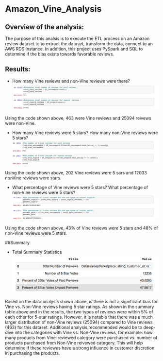 # Amazon_Vine_Analysis

## Overview of the analysis: 

The purpose of this analsis is to execute the ETL process on an Amazon review dataset to to extract the dataset, transform the data, connect to an AWS RDS instance. In addition, this project uses PySpark and SQL to determine if the bias exists towards favorable reviews. 

## Results:
- How many Vine reviews and non-Vine reviews were there?
![alt_text](https://github.com/NassimNatA/Amazon_Vine_Analysis-/blob/main/Screen%20Shot%202021-01-10%20at%201.05.19%20AM.png)

Using the code shown above, 463 were Vine reviews and 25094 reivews were non-Vine. 

- How many Vine reviews were 5 stars? How many non-Vine reviews were 5 stars?
![alt_text](https://github.com/NassimNatA/Amazon_Vine_Analysis-/blob/main/Screen%20Shot%202021-01-10%20at%201.05.48%20AM.png)

Using the code shown above, 202 Vine reviews were 5 sars and 12033 nonVine reviews were stars.

- What percentage of Vine reviews were 5 stars? What percentage of non-Vine reviews were 5 stars?
![alt_text](https://github.com/NassimNatA/Amazon_Vine_Analysis-/blob/main/Screen%20Shot%202021-01-10%20at%201.08.14%20AM.png)

Using the code shown above, 43% of Vine reviews were 5 stars and 48% of non-Vine reviews were 5 stars. 


##Summary
- Total Summary Statistics
![alt_text](https://github.com/NassimNatA/Amazon_Vine_Analysis-/blob/main/TotalSummary.png)

Based on the data analysis shown above, is there is not a significant bias for Vine vs. Non-Vine reviews having 5 star ratings. As shown in the summary table above and in the results, the two types of reviews were within 5% of each other for 5-star ratings. However, it is notable that there was a much larger distribution of non-Vine reviews (25094) compared to Vine reviews (463) for this dataset. Additional analysis recommended would be to deep-dive into the categories with Vine vs. Non-Vine reviews, for example: how many products from Vine-reviewed category were purchased vs. number of products purchased from Non-Vine reivewed category. This will help determine if these reviewes have a strong influence in customer discretion in purchasing the products. 
